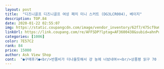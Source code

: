 ```yaml
---
layout: post 
title:  "디즈니골프 디즈니골프 여성 패치 미니 스커트 (DG3LCR004), 베이지" 
description: TOP.84 
date: 2020-01-22 02:55:07 
img: https://static.coupangcdn.com/image/vendor_inventory/62f7/475cf9a6e0b3af9854138ce28b97c6b935221b6493dd47cb1dda50436db0.jpg 
linkUrl: https://link.coupang.com/re/AFFSDP?lptag=AF3600438&subid=ahnPublicAsk&pageKey=42763323&itemId=154921584&vendorItemId=4099403924&traceid=V0-113-289a220d985cb764 
categories: [1006] 
color: 7E57C2 
rank: 84 
price: 15000 
author: Ask View Shop 
cont:  "●구매후기●<br/>반품비가 더나올듯해서 걍 농에 너놨네여ㅠ<br/>상품평 읽구 70 그매했는데 그분 뻥이심하군여<br/>스판, 핏 ,길이  다 좋아요^^<br/>예뻐요사이즈도 잘맞아요<br/>옷은 이뿌고 면도 좋은듯하네여<br/>제가 55.<br/> 정싸즈루 입는데 허리 66싸즈인듯합니다<br/>평소 55 입는데 70으로 주문했어요 가을에 입기 딱이예요<br/>" 
---
```

